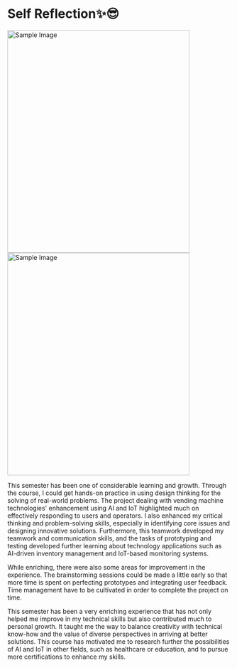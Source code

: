 # Self Reflection✨😎
<img src="https://github.com/user-attachments/assets/7317167c-d3ad-4712-b4fc-5af1c4883623" alt="Sample Image" width="410" height="500">
<img src="https://github.com/user-attachments/assets/5502079f-5f48-4b65-be55-80bb226d9083" alt="Sample Image" width="410" height="500">


This semester has been one of considerable learning and growth. Through the course, I could get hands-on practice in using design thinking for the solving of real-world problems. The project dealing with vending machine technologies' enhancement using AI and IoT highlighted much on effectively responding to users and operators. I also enhanced my critical thinking and problem-solving skills, especially in identifying core issues and designing innovative solutions. Furthermore, this teamwork developed my teamwork and communication skills, and the tasks of prototyping and testing developed further learning about technology applications such as AI-driven inventory management and IoT-based monitoring systems.

While enriching, there were also some areas for improvement in the experience. The brainstorming sessions could be made a little early so that more time is spent on perfecting prototypes and integrating user feedback. Time management have to be cultivated in order to complete the project on time.

This semester has been a very enriching experience that has not only helped me improve in my technical skills but also contributed much to personal growth. It taught me the way to balance creativity with technical know-how and the value of diverse perspectives in arriving at better solutions. This course has motivated me to research further the possibilities of AI and IoT in other fields, such as healthcare or education, and to pursue more certifications to enhance my skills.
